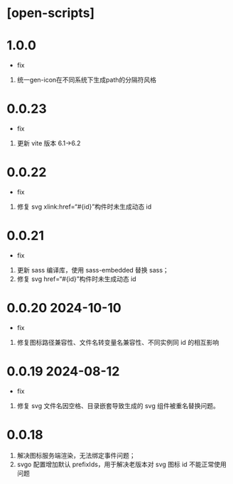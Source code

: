 # [open-scripts]

# 1.0.0

- fix

1. 统一gen-icon在不同系统下生成path的分隔符风格

# 0.0.23

- fix

1. 更新 vite 版本 6.1->6.2

# 0.0.22

- fix

1. 修复 svg xlink:href=“#{id}”构件时未生成动态 id

# 0.0.21

- fix

1. 更新 sass 编译库，使用 sass-embedded 替换 sass；
2. 修复 svg href=“#{id}”构件时未生成动态 id

# 0.0.20 2024-10-10

- fix

1. 修复图标路径兼容性、文件名转变量名兼容性、不同实例同 id 的相互影响

# 0.0.19 2024-08-12

- fix

1. 修复 svg 文件名因空格、目录嵌套导致生成的 svg 组件被重名替换问题。

# 0.0.18

1. 解决图标服务端渲染，无法绑定事件问题；
2. svgo 配置增加默认 prefixIds，用于解决老版本对 svg 图标 id 不能正常使用问题
